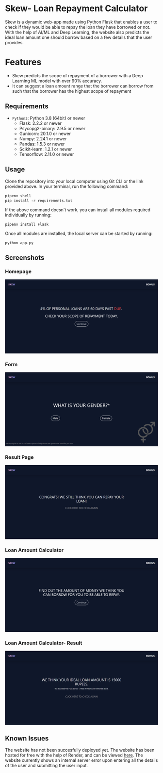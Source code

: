 # Skew- Loan Repayment Calculator

Skew is a dynamic web-app made using Python Flask that enables a user to check if they would be able to repay the loan they have borrowed or not. With the help of AI/ML and Deep Learning, the website also predicts the ideal loan amount one should borrow based on a few details that the user provides.


# Features

- Skew predicts the scope of repayment of a borrower with a Deep Learning ML model with over 90% accuracy. 
- It can suggest a loan amount range that the borrower can borrow from such that the borrower has the highest scope of repayment

## Requirements
 - `Python3`: Python 3.8 (64bit) or newer
	 - Flask: 2.2.2 or newer
	 - Psycopg2-binary: 2.9.5 or newer
	 - Gunicorn: 20.1.0 or newer
	 - Numpy: 2.24.1 or newer
	 - Pandas: 1.5.3 or newer
	 - Scikit-learn: 1.2.1 or newer
	 - Tensorflow: 2.11.0 or newer

## Usage
Clone the repository into your local computer using Git CLI or the link provided above.
In your terminal, run the following command:

    pipenv shell
    pip install -r requirements.txt
 
 If the above command doesn't work, you can install all modules required individually by running:
 

    pipenv install Flask

Once all modules are installed, the local server can be started by running:

    python app.py


## Screenshots
### Homepage
![Home page](/static/images/ss/home.png)
### Form
![Home page](/static/images/ss/form.png)
### Result Page
![Home page](/static/images/ss/result.png)
### Loan Amount Calculator
![Home page](/static/images/ss/bonus.png)
### Loan Amount Calculator- Result
![Home page](/static/images/ss/bonus-result.png)

## Known Issues
The website has not been succesfully deployed yet. The website has been hosted for free with the help of Render, and can be viewed [here](loan-repayment-calculator.onrender.com/). The website currently shows an internal server error upon entering all the details of the user and submitting the user input.